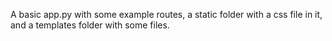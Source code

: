 A basic app.py with some example routes, a static folder with a css
file in it, and a templates folder with some files.

